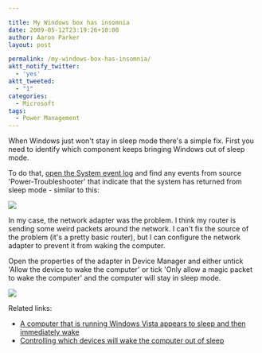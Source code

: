 ```yaml
---

title: My Windows box has insomnia
date: 2009-05-12T23:19:26+10:00
author: Aaron Parker
layout: post

permalink: /my-windows-box-has-insomnia/
aktt_notify_twitter:
  - 'yes'
aktt_tweeted:
  - "1"
categories:
  - Microsoft
tags:
  - Power Management
---
```

When Windows just won't stay in sleep mode there's a simple fix. First you need to identify which component keeps bringing Windows out of sleep mode.

To do that, [open the System event log](http://support.microsoft.com/kb/308427) and find any events from source 'Power-Troubleshooter' that indicate that the system has returned from sleep mode - similar to this:

![]({{site.baseurl}}/media/2009/05/power-troubleshooter1.png)

In my case, the network adapter was the problem. I think my router is sending some weird packets around the network. I can't fix the source of the problem (it's a pretty basic router), but I can configure the network adapter to prevent it from waking the computer.

Open the properties of the adapter in Device Manager and either untick 'Allow the device to wake the computer' or tick 'Only allow a magic packet to wake the computer' and the computer will stay in sleep mode.

![]({{site.baseurl}}/media/2009/05/networkadapterproperties.png)

Related links:

* [A computer that is running Windows Vista appears to sleep and then immediately wake](http://support.microsoft.com/kb/927821)
* [Controlling which devices will wake the computer out of sleep](http://blogs.msdn.com/oldnewthing/archive/2008/02/13/7658352.aspx)
  